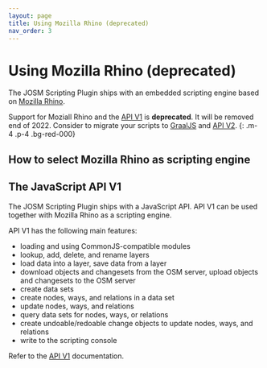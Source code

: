 ```yaml
---
layout: page
title: Using Mozilla Rhino (deprecated)
nav_order: 3
---
```


# Using Mozilla Rhino (deprecated)

The JOSM Scripting Plugin ships with an embedded scripting engine based on [Mozilla Rhino].

Support for Moziall Rhino and the [API V1](v1/v1) is **deprecated**. It will be removed end of 2022.
Consider to migrate your scripts to [GraalJS][graaljs] and [API V2](v2/v2).
{: .m-4 .p-4 .bg-red-000}


## How to select Mozilla Rhino as scripting engine

## The JavaScript API V1

The JOSM Scripting Plugin ships with a JavaScript API. API V1 can be used together with Mozilla Rhino as a scripting engine.

API V1 has the following main features:

* loading and using CommonJS-compatible modules
* lookup, add, delete, and rename layers
* load data into a layer, save data from a layer
* download objects and changesets from the OSM server, upload objects and changesets to the OSM server
* create data sets
* create nodes, ways, and relations in a data set
* update nodes, ways, and relations
* query data sets for nodes, ways, or relations
* create undoable/redoable change objects to update nodes, ways, and relations
* write to the scripting console

Refer to the [API V1](v1/v1) documentation.

[graaljs]: https://github.com/oracle/graaljs
[Mozilla Rhino]: http://www.mozilla.org/rhino/